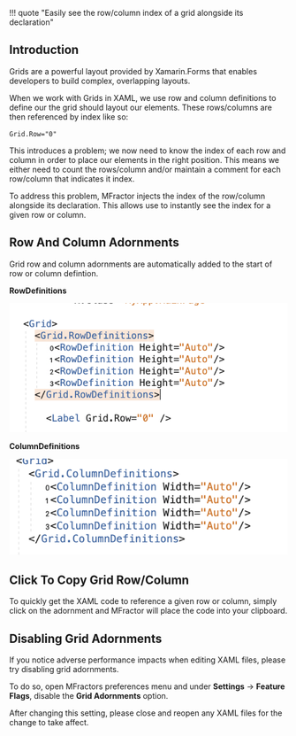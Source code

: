 !!! quote "Easily see the row/column index of a grid alongside its declaration"

## Introduction

Grids are a powerful layout provided by Xamarin.Forms that enables developers to build complex, overlapping layouts.

When we work with Grids in XAML, we use row and column definitions to define our the grid should layout our elements. These rows/columns are then referenced by index like so:

```
Grid.Row="0"
```

This introduces a problem; we now need to know the index of each row and column in order to place our elements in the right position. This means we either need to count the rows/column and/or maintain a comment for each row/column that indicates it index.

To address this problem, MFractor injects the index of the row/column alongside its declaration. This allows use to instantly see the index for a given row or column.

## Row And Column Adornments

Grid row and column adornments are automatically added to the start of row or column defintion.

**RowDefinitions**

![Grid row adornments](/img/xamarin-forms/grid-row-adornments.png)

**ColumnDefinitions**

![Grid column adornments](/img/xamarin-forms/grid-column-adornments.png)

## Click To Copy Grid Row/Column

To quickly get the XAML code to reference a given row or column, simply click on the adornment and MFractor will place the code into your clipboard.

## Disabling Grid Adornments

If you notice adverse performance impacts when editing XAML files, please try disabling grid adornments.

To do so, open MFractors preferences menu and under **Settings** -> **Feature Flags**, disable the **Grid Adornments** option.

After changing this setting, please close and reopen any XAML files for the change to take affect.
